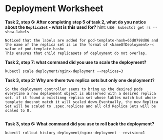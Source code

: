 # Deployment Worksheet

__Task 2, step 6: After completing step 5 of task 2, what do you notice about the `ReplicaSet` - what is this used for?__
hint: use ` kubectcl get rs --show-labels`

```
Noticed that the labels are added for pod-template-hash=65d8798d86 and the name of the replica set is in the format of <NameOfDeployment>-< value of pod-template-hash>
This ensures that child replicasets of deployment do not overlap.
```

__Task 2, step 7: what command did you use to scale the deployment?__

```
kubectl scale deployment/nginx-deployment --replicas=3
```

__Task 3, step 2: Why are there two replica sets but only one deployment?__

 ```
So the deployment controller seems to bring up the desired pods everytime a new deployment object is obsserved with a desired replica set. if it found a existinng replica set whose lables match but whose template doesnot match it will scaled down.Eventually, the new Replica Set will be scaled to .spec.replicas and all old Replica Sets will be scaled to 0.


```

__Task 3, step 6: What command did you use to roll back the deployment?__

```
kubectl rollout history deployment/nginx-deployment --revision=1

```

